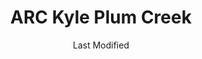 ---
layout: location-page
date: Last Modified
description: "Local COVID-19 testing is available at ARC Kyle Plum Creek in Kyle, Texas, USA."
permalink: "locations/texas/kyle/arc-kyle-plum-creek/"
tags:
  - locations
  - texas
title: ARC Kyle Plum Creek
state: Texas
stateAbbr: TX
hood: "Kyle"
address: "4100 Everett Street Suite 400"
city: "Kyle"
zip: "78640"
mapUrl: "http://maps.apple.com/?q=ARC+Kyle+Plum+Creek&address=4100+Everett+Street+Suite+400,Kyle,Texas,78640"
locationType: Drive-thru
phone: " 512-295-1333"
website: "https://www.austinregionalclinic.com/make-an-appointment/"
onlineBooking: true
closed: undefined
closedUpdate: April 17th, 2020
notes: "By appointment only. Requires phone screen."
days: Weekdays
hours: 8AM-5PM
ctaMessage: Schedule a test
ctaUrl: "https://www.austinregionalclinic.com/make-an-appointment/"
---